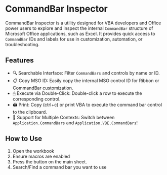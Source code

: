 # CommandBar Inspector

CommandBar Inspector is a utility designed for VBA developers and Office power users to explore and inspect the internal `CommandBar` structure of Microsoft Office applications, such as Excel. It provides quick access to `CommandBar` IDs and labels for use in customization, automation, or troubleshooting.

## Features

* 🔍 Searchable Interface: Filter `CommandBars` and controls by name or ID.
* 📋 Copy MSO ID: Easily copy the internal MSO control ID for Ribbon or CommandBar customization.
* 🖱 Execute via Double-Click: Double-click a row to execute the corresponding control.
* 🖨 Print: Copy (ctrl+c) or print VBA to execute the command bar control to the clipboard.
* 📄 Support for Multiple Contexts: Switch between `Application.CommandBars` and `Application.VBE.CommandBars`!

## How to Use

1. Open the workbook
2. Ensure macros are enabled
3. Press the button on the main sheet.
4. Search/Find a command bar you want to use
